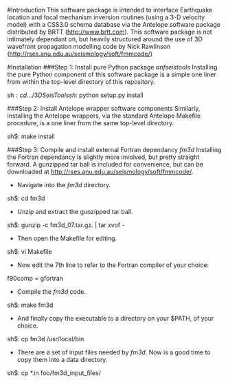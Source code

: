 #Introduction
This software package is intended to interface Earthquake location and 
focal mechanism inversion routines (using a 3-D velocity model) with a 
CSS3.0 schema database via the Antelope software package distributed by 
BRTT (http://www.brtt.com). This software package is not intimately 
dependant on, but heavily structured around the use of 3D wavefront 
propagation modelling code by Nick Rawlinson 
(http://rses.anu.edu.au/seismology/soft/fmmcode/)

#Installation
###Step 1: Install pure Python package *anfseistools*
Installing the pure Python component of this software package is a simple 
one liner from within the top-level directory of this repository.

sh$: cd .../3DSeisTools  
sh$: python setup.py install

###Step 2: Install Antelope wrapper software components
Similarly, installing the Antelope wrappers, via the standard Antelope 
Makefile procedure, is a one liner from the same top-level directory.

sh$: make install

###Step 3: Compile and install external Fortran dependancy *fm3d*
Installing the Fortran dependancy is slightly more involved, but pretty 
straight forward. A gunzipped tar ball is included for convenience, but 
can be downloaded at http://rses.anu.edu.au/seismology/soft/fmmcode/.  
- Navigate into the *fm3d* directory.
  
sh$: cd fm3d
  
- Unzip and extract the gunzipped tar ball.
  
sh$: gunzip -c fm3d\_07.tar.gz. | tar xvof -
  
- Then open the Makefile for editing.
  
sh$: vi Makefile
  
- Now edit the 7th line to refer to the Fortran compiler of your choice:
  
f90comp = gfortran  
  
- Compile the *fm3d* code.
  
sh$: make fm3d
  
- And finally copy the executable to a directory on your $PATH, of your 
choice.
  
sh$: cp fm3d /usr/local/bin

- There are a set of input files needed by *fm3d*. Now is a good time to 
copy them into a data directory.
  
sh$: cp \*.in foo/fm3d\_input\_files/

